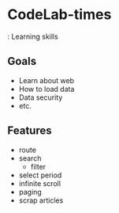 # CodeLab-times
: Learning skills

## Goals
- Learn about web 
- How to load data
- Data security
- etc.

## Features
- route
- search
  -  filter
- select period
- infinite scroll
- paging
- scrap articles
